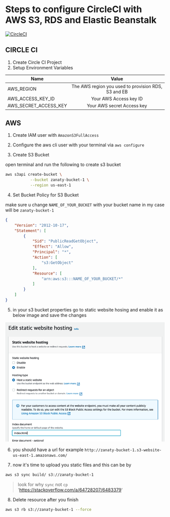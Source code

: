 # Steps to configure CircleCI with AWS S3, RDS and Elastic Beanstalk

[![CircleCI](https://circleci.com/gh/moelzanaty3/react-aws-circle-ci/tree/main.svg?style=svg)](https://circleci.com/gh/moelzanaty3/react-aws-circle-ci/tree/main)

## CIRCLE CI

1. Create Circle CI Project
2. Setup Environment Variables

| Name                  |                         Value                         |
| --------------------- | :---------------------------------------------------: |
| AWS_REGION            |  The AWS region you used to provision RDS, S3 and EB  |
| AWS_ACCESS_KEY_ID      |                 Your AWS Access key ID               |
| AWS_SECRET_ACCESS_KEY |              Your AWS secret Access key               |

## AWS

1. Create IAM user with `AmazonS3FullAccess`

2. Configure the aws cli user with your terminal via `aws configure`

3. Create S3 Bucket

open terminal  and run the following to create s3 bucket

```bash
aws s3api create-bucket \
           --bucket zanaty-bucket-1 \
           --region us-east-1
```

4. Set Bucket Policy for S3 Bucket

make sure u change `NAME_OF_YOUR_BUCKET` with your bucket name in my case will be `zanaty-bucket-1`

```json
{
    "Version": "2012-10-17",
    "Statement": [
        {
            "Sid": "PublicReadGetObject",
            "Effect": "Allow",
            "Principal": "*",
            "Action": [
                "s3:GetObject"
            ],
            "Resource": [
                "arn:aws:s3:::NAME_OF_YOUR_BUCKET/*"
            ]
        }
    ]
}
```

5. in your s3 bucket properties go to static website hosing and enable it as below image and save the changes

![images](./docs/images/s3-static-web-hosting.png)

6. you should have a url for example `http://zanaty-bucket-1.s3-website-us-east-1.amazonaws.com/`

7. now it's time to upload you static files and this can be by

```bash
aws s3 sync build/ s3://zanaty-bucket-1
```

> look for why `sync` not `cp` 'https://stackoverflow.com/a/64728207/6483379'

8. Delete resource after you finish

```bash
aws s3 rb s3://zanaty-bucket-1 --force  
```

